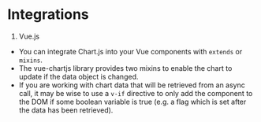 # Integrations
1. Vue.js
  - You can integrate Chart.js into your Vue components with `extends` or
    `mixins`.
  - The vue-chartjs library provides two mixins to enable the chart to update
    if the data object is changed.
  - If you are working with chart data that will be retrieved from an async
    call, it may be wise to use a `v-if` directive to only add the component
    to the DOM if some boolean variable is true (e.g. a flag which is set
    after the data has been retrieved).
